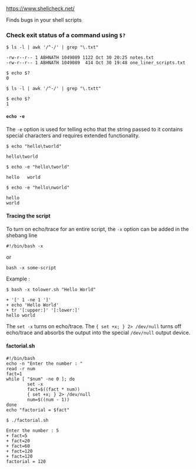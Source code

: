 https://www.shellcheck.net/

Finds bugs in your shell scripts


### Check exit status of a command using `$?`

```shell
$ ls -l | awk '/^-/' | grep "\.txt"

-rw-r--r-- 1 ABHNATH 1049089 1122 Oct 30 20:25 notes.txt
-rw-r--r-- 1 ABHNATH 1049089  414 Oct 30 19:48 one_liner_scripts.txt
```

```shell
$ echo $?
0
```

```shell
$ ls -l | awk '/^-/' | grep "\.txtt"
```

```shell
$ echo $?
1
```

#### `echo -e`

The `-e` option is used for telling echo that the string passed to it contains special characters and requires extended functionality.

```shell
$ echo "hello\tworld"

hello\tworld
```

```shell
$ echo -e "hello\tworld"

hello   world
```

```shell
$ echo -e "hello\nworld"

hello
world
```

#### Tracing the script

To turn on echo/trace for an entire script, the `-x` option can be added in the shebang line

```shell
#!/bin/bash -x
```

or

```shell
bash -x some-script
```

Example :

```shell
$ bash -x tolower.sh "Hello World"

+ '[' 1 -ne 1 ']'
+ echo 'Hello World'
+ tr '[:upper:]' '[:lower:]'
hello world
```

The `set -x` turns on echo/trace.
The `{ set +x; } 2> /dev/null` turns off echo/trace and absorbs the output into the special `/dev/null` output device.

#### factorial.sh

```shell
#!/bin/bash
echo -n "Enter the number : "
read -r num
fact=1
while [ "$num" -ne 0 ]; do
        set -x
        fact=$((fact * num))
        { set +x; } 2> /dev/null
        num=$((num - 1))
done
echo "factorial = $fact"
```

```shell
$ ./factorial.sh

Enter the number : 5
+ fact=5
+ fact=20
+ fact=60
+ fact=120
+ fact=120
factorial = 120
```
